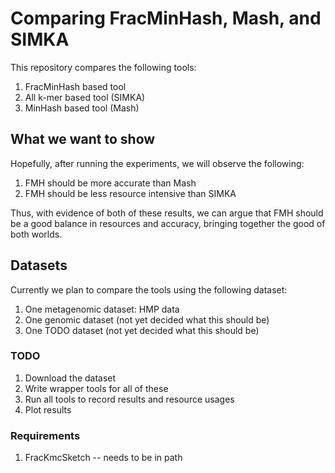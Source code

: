# Comparing FracMinHash, Mash, and SIMKA

This repository compares the following tools:

1. FracMinHash based tool
1. All k-mer based tool (SIMKA)
1. MinHash based tool (Mash)

## What we want to show

Hopefully, after running the experiments, we will observe the following:

1. FMH should be more accurate than Mash
1. FMH should be less resource intensive than SIMKA

Thus, with evidence of both of these results, we can argue that FMH should be a good balance in resources and accuracy, bringing together the good of both worlds.

## Datasets

Currently we plan to compare the tools using the following dataset:

1. One metagenomic dataset: HMP data
1. One genomic dataset (not yet decided what this should be)
1. One TODO dataset (not yet decided what this should be)

### TODO

1. Download the dataset
1. Write wrapper tools for all of these
1. Run all tools to record results and resource usages
1. Plot results


### Requirements
1. FracKmcSketch -- needs to be in path
